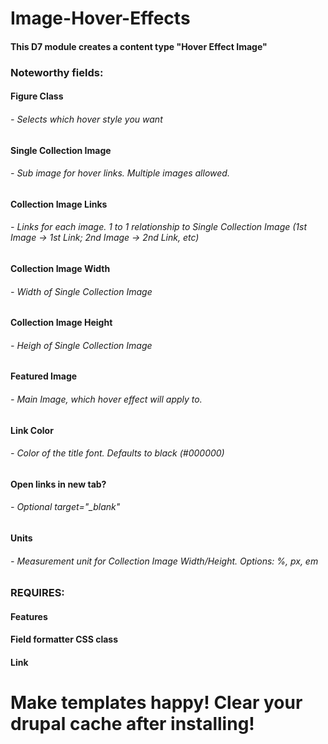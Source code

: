 # Image-Hover-Effects

#### This D7 module creates a content type "Hover Effect Image"

### Noteworthy fields:

#### Figure Class 
###### - Selects which hover style you want
#### Single Collection Image 
###### - Sub image for hover links. Multiple images allowed.
#### Collection Image Links 
###### - Links for each image. 1 to 1 relationship to Single Collection Image (1st Image -> 1st Link; 2nd Image -> 2nd Link, etc)
#### Collection Image Width 
###### - Width of Single Collection Image
#### Collection Image Height 
###### - Heigh of Single Collection Image
#### Featured Image 
###### - Main Image, which hover effect will apply to.
#### Link Color 
###### - Color of the title font. Defaults to black (#000000)
#### Open links in new tab? 
###### - Optional target="_blank"
#### Units 
###### - Measurement unit for Collection Image Width/Height. Options: %, px, em


### REQUIRES:
#### Features
#### Field formatter CSS class
#### Link 

# Make templates happy! Clear your drupal cache after installing!
